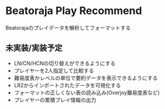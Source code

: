 # Beatoraja Play Recommend
Beatorajaのプレイデータを解析してフォーマットする

## 未実装/実装予定
- LN/CN/HCNの切り替えができるようにする
- プレイヤーを2人指定して比較する
- 難易度表かレベルの単位で要約データを表示できるようにする
- LR2からインポートされたデータを可視化する
- フォーマットの正しくない表の読み込み(Overjoy難易度表など)
- プレイヤーの累積プレイ情報の出力